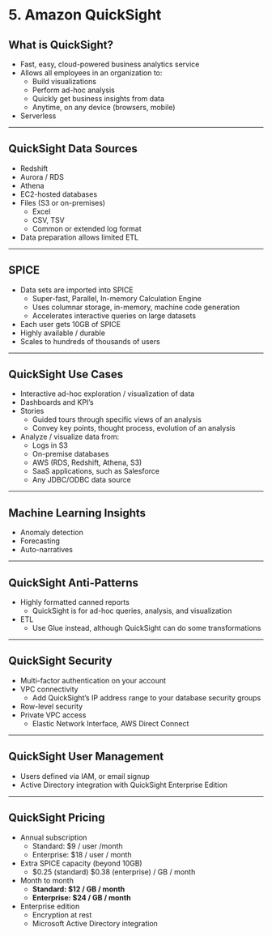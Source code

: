# 5. Amazon QuickSight

## What is QuickSight?

- Fast, easy, cloud-powered business analytics service
- Allows all employees in an organization to:
    - Build visualizations
    - Perform ad-hoc analysis
    - Quickly get business insights from data
    - Anytime, on any device (browsers, mobile)
- Serverless

---

## QuickSight Data Sources

- Redshift
- Aurora / RDS
- Athena
- EC2-hosted databases
- Files (S3 or on-premises)
    - Excel
    - CSV, TSV
    - Common or extended log format
- Data preparation allows limited ETL

---

## SPICE

- Data sets are imported into SPICE
    - Super-fast, Parallel, In-memory Calculation Engine
    - Uses columnar storage, in-memory, machine code generation
    - Accelerates interactive queries on large datasets
- Each user gets 10GB of SPICE
- Highly available / durable
- Scales to hundreds of thousands of users

---

## QuickSight Use Cases

- Interactive ad-hoc exploration / visualization of data
- Dashboards and KPI’s
- Stories
    - Guided tours through specific views of an analysis
    - Convey key points, thought process, evolution of an analysis
- Analyze / visualize data from:
    - Logs in S3
    - On-premise databases
    - AWS (RDS, Redshift, Athena, S3)
    - SaaS applications, such as Salesforce
    - Any JDBC/ODBC data source

---

## Machine Learning Insights

- Anomaly detection
- Forecasting
- Auto-narratives

---

## QuickSight Anti-Patterns

- Highly formatted canned reports
    - QuickSight is for ad-hoc queries, analysis, and visualization
- ETL
    - Use Glue instead, although QuickSight can do some transformations

---

## QuickSight Security

- Multi-factor authentication on your account
- VPC connectivity
    - Add QuickSight’s IP address range to your database security groups
- Row-level security
- Private VPC access
    - Elastic Network Interface, AWS Direct Connect

---

## QuickSight User Management

- Users defined via IAM, or email signup
- Active Directory integration with QuickSight Enterprise Edition

---

## QuickSight Pricing

- Annual subscription
    - Standard: $9 / user /month
    - Enterprise: $18 / user / month
- Extra SPICE capacity (beyond 10GB)
    - $0.25 (standard) $0.38 (enterprise) / GB / month
- Month to month
    - **Standard: $12 / GB / month**
    - **Enterprise: $24 / GB / month**
- Enterprise edition
    - Encryption at rest
    - Microsoft Active Directory integration